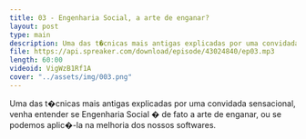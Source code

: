 ```yaml
---
title: 03 - Engenharia Social, a arte de enganar?
layout: post
type: main
description: Uma das t�cnicas mais antigas explicadas por uma convidada sensacional, venha entender se Engenharia Social � de fato a arte de enganar, ou se podemos aplic�-la na melhoria dos nossos softwares.
file: https://api.spreaker.com/download/episode/43024840/ep03.mp3
length: 60:00
videoid: VigWzB1Rf1A
cover: "../assets/img/003.png"
---
```


Uma das t�cnicas mais antigas explicadas por uma convidada sensacional, venha entender se Engenharia Social � de fato a arte de enganar, ou se podemos aplic�-la na melhoria dos nossos softwares.